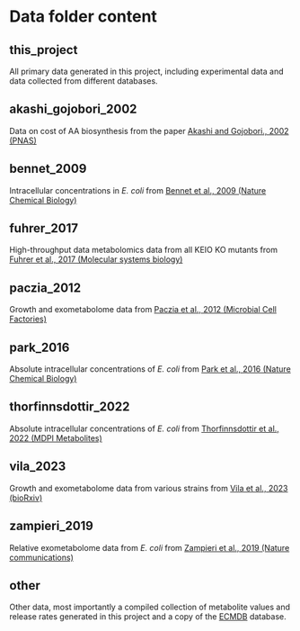 # Data folder content
## this_project
All primary data generated in this project, including experimental data and data collected from different databases. 

## akashi_gojobori_2002
Data on cost of AA biosynthesis from the paper [Akashi and Gojobori., 2002 (PNAS)](https://pubmed.ncbi.nlm.nih.gov/11904428/)

## bennet_2009
Intracellular concentrations in _E. coli_ from [Bennet et al., 2009 (Nature Chemical Biology)](https://www.nature.com/articles/nchembio.186)

## fuhrer_2017
High-throughput data metabolomics data from all KEIO KO mutants from [Fuhrer et al., 2017 (Molecular systems biology)](https://pmc.ncbi.nlm.nih.gov/articles/PMC5293155/)

## paczia_2012
Growth and exometabolome data from [Paczia et al., 2012 (Microbial Cell Factories)](https://pmc.ncbi.nlm.nih.gov/articles/PMC3526501/)

## park_2016
Absolute intracellular concentrations of _E. coli_ from [Park et al., 2016 (Nature Chemical Biology)](https://pubmed.ncbi.nlm.nih.gov/27159581/)

## thorfinnsdottir_2022
Absolute intracellular concentrations of _E. coli_ from [Thorfinnsdottir et al., 2022 (MDPI Metabolites)](https://www.mdpi.com/2218-1989/13/2/150)

## vila_2023
Growth and exometabolome data from various strains from [Vila et al., 2023 (bioRxiv)](https://pubmed.ncbi.nlm.nih.gov/37961608/)

## zampieri_2019
Relative exometabolome data from _E. coli_ from [Zampieri et al., 2019 (Nature communications)](https://www.nature.com/articles/s41467-019-11331-5)

## other
Other data, most importantly a compiled collection of metabolite values and release rates generated in this project and a copy of the [ECMDB](https://ecmdb.ca/) database. 

